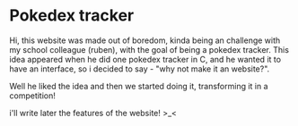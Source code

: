 # Pokedex tracker

Hi, this website was made out of boredom, kinda being an challenge with my school colleague (ruben), with the goal of being a pokedex tracker. This idea appeared when he did one pokedex tracker in C, and he wanted it to have an interface, so i decided to say - "why not make it an website?".

Well he liked the idea and then we started doing it, transforming it in a competition!

i'll write later the features of the website! >_<